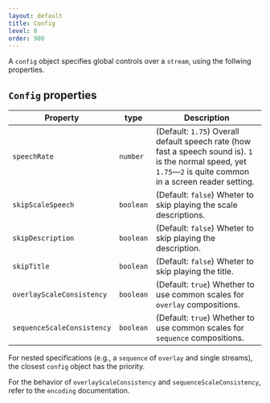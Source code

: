 ```yaml
---
layout: default
title: Config
level: 0
order: 900
---
```


A `config` object specifies global controls over a `stream`, using the follwing properties.

## `Config` properties

| Property | type | Description |
| -------- | ---- | ----------- |
| `speechRate` | `number` | (Default: `1.75`) Overall default speech rate (how fast a speech sound is). `1` is the normal speed, yet `1.75`—`2` is quite common in a screen reader setting. |
| `skipScaleSpeech` | `boolean` | (Default: `false`) Wheter to skip playing the scale descriptions. |
| `skipDescription` | `boolean` | (Default: `false`) Wheter to skip playing the description. |
| `skipTitle` | `boolean` | (Default: `false`) Wheter to skip playing the title. |
| `overlayScaleConsistency` | `boolean` | (Default: `true`) Whether to use common scales for `overlay` compositions. |
| `sequenceScaleConsistency` | `boolean` | (Default: `true`) Whether to use common scales for `sequence` compositions. |

For nested specifications (e.g., a `sequence` of `overlay` and single streams), 
the closest `config` object has the priority. 

For the behavior of `overlayScaleConsistency` and `sequenceScaleConsistency`,
refer to the `encoding` documentation.